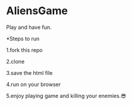 # AliensGame
Play and have fun.

*Steps to run 

1.fork this repo

2.clone 

3.save the html file

4.run on your browser

5.enjoy playing game and killing your enemies.😎

